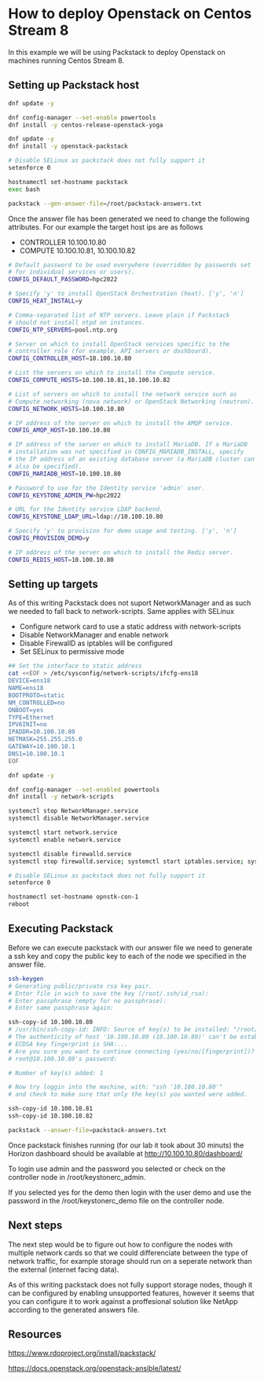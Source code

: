 # How to deploy Openstack on Centos Stream 8

In this example we will be using Packstack to deploy Openstack on machines running Centos Stream 8. 

## Setting up Packstack host
```bash
dnf update -y

dnf config-manager --set-enable powertools
dnf install -y centos-release-openstack-yoga

dnf update -y
dnf install -y openstack-packstack

# Disable SELinux as packstack does not fully support it
setenforce 0

hostnamectl set-hostname packstack
exec bash

packstack --gen-answer-file=/root/packstack-answers.txt
```
Once the answer file has been generated we need to change the following attributes.
For our example the target host ips are as follows
- CONTROLLER 10.100.10.80
- COMPUTE 10.100.10.81, 10.100.10.82

```bash
# Default password to be used everywhere (overridden by passwords set
# for individual services or users).
CONFIG_DEFAULT_PASSWORD=hpc2022

# Specify 'y' to install OpenStack Orchestration (heat). ['y', 'n']
CONFIG_HEAT_INSTALL=y

# Comma-separated list of NTP servers. Leave plain if Packstack
# should not install ntpd on instances.
CONFIG_NTP_SERVERS=pool.ntp.org

# Server on which to install OpenStack services specific to the
# controller role (for example, API servers or dashboard).
CONFIG_CONTROLLER_HOST=10.100.10.80

# List the servers on which to install the Compute service.
CONFIG_COMPUTE_HOSTS=10.100.10.81,10.100.10.82

# List of servers on which to install the network service such as
# Compute networking (nova network) or OpenStack Networking (neutron).
CONFIG_NETWORK_HOSTS=10.100.10.80

# IP address of the server on which to install the AMQP service.
CONFIG_AMQP_HOST=10.100.10.80

# IP address of the server on which to install MariaDB. If a MariaDB
# installation was not specified in CONFIG_MARIADB_INSTALL, specify
# the IP address of an existing database server (a MariaDB cluster can
# also be specified).
CONFIG_MARIADB_HOST=10.100.10.80

# Password to use for the Identity service 'admin' user.
CONFIG_KEYSTONE_ADMIN_PW=hpc2022

# URL for the Identity service LDAP backend.
CONFIG_KEYSTONE_LDAP_URL=ldap://10.100.10.80

# Specify 'y' to provision for demo usage and testing. ['y', 'n']
CONFIG_PROVISION_DEMO=y

# IP address of the server on which to install the Redis server.
CONFIG_REDIS_HOST=10.100.10.80
```

## Setting up targets
As of this writing Packstack does not suport NetworkManager and as such we needed to fall back to network-scripts. Same applies with SELinux

- Configure network card to use a static address with network-scripts
- Disable NetworkManager and enable network
- Disable FirewallD as iptables will be configured
- Set SELinux to permissive mode


```bash
## Set the interface to static address
cat <<EOF > /etc/sysconfig/network-scripts/ifcfg-ens18
DEVICE=ens18
NAME=ens18
BOOTPROTO=static
NM_CONTROLLED=no
ONBOOT=yes
TYPE=Ethernet
IPV6INIT=no
IPADDR=10.100.10.80
NETMASK=255.255.255.0
GATEWAY=10.100.10.1
DNS1=10.100.10.1
EOF

dnf update -y

dnf config-manager --set-enabled powertools
dnf install -y network-scripts

systemctl stop NetworkManager.service
systemctl disable NetworkManager.service

systemctl start network.service
systemctl enable network.service

systemctl disable firewalld.service
systemctl stop firewalld.service; systemctl start iptables.service; systemctl start ip6tables.service

# Disable SELinux as packstack does not fully support it
setenforce 0

hostnamectl set-hostname opnstk-con-1
reboot
```

## Executing Packstack
Before we can execute packstack with our answer file we need to generate a ssh key and copy the public key to each of the node we specified in the answer file.

```bash
ssh-keygen
# Generating public/private rsa key pair.
# Enter file in wich to save the key (/root/.ssh/id_rsa):
# Enter passphrase (empty for no passphrase):
# Enter same passphrase again:

ssh-copy-id 10.100.10.80
# /usr/bin/ssh-copy-id: INFO: Source of key(s) to be installed: "/root/.ssh/id_rsa.pub"
# The authenticity of host '10.100.10.80 (10.100.10.80)' can't be established.
# ECDSA key fingerprint is SHA:...
# Are you sure you want to continue connecting (yes/no/[fingerprint])? yes
# root@10.100.10.80's password:

# Number of key(s) added: 1

# Now try loggin into the machine, with: "ssh '10.100.10.80'"
# and check to make sure that only the key(s) you wanted were added.

ssh-copy-id 10.100.10.81
ssh-copy-id 10.100.10.82

packstack --answer-file=packstack-answers.txt
```

Once packstack finishes running (for our lab it took about 30 minuts) the Horizon dashboard should be available at <http://10.100.10.80/dashboard/>

To login use admin and the password you selected or check on the controller node in /root/keystonerc_admin.

If you selected yes for the demo then login with the user demo and use the password in the /root/keystonerc_demo file on the controller node.

## Next steps
The next step would be to figure out how to configure the nodes with multiple network cards so that we could differenciate between the type of network traffic, for example storage should run on a seperate network than the external (internet facing data).

As of this writing packstack does not fully support storage nodes, though it can be configured by enabling unsupported features, however it seems that you can configure it to work against a proffesional solution like NetApp according to the generated answers file.

## Resources
<https://www.rdoproject.org/install/packstack/>

<https://docs.openstack.org/openstack-ansible/latest/>